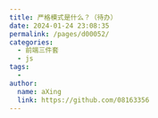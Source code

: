 ```yaml
---
title: 严格模式是什么？（待办）
date: 2024-01-24 23:08:35
permalink: /pages/d00052/
categories:
  - 前端三件套
  - js
tags:
  - 
author: 
  name: aXing
  link: https://github.com/08163356
---
```


